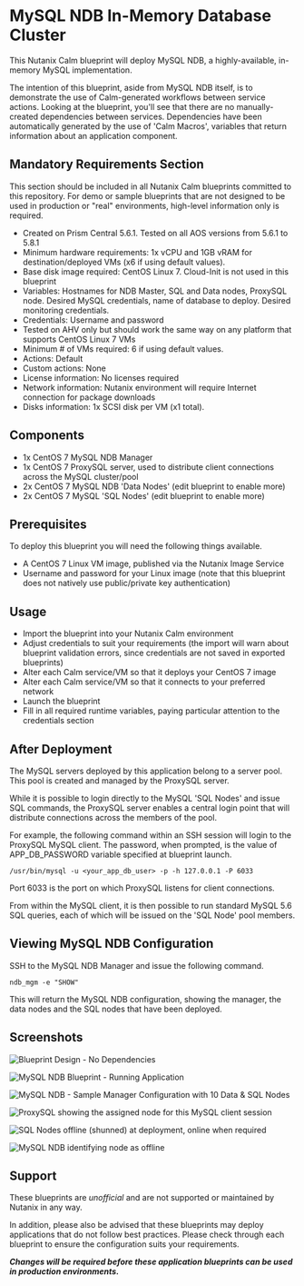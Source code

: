 # MySQL NDB In-Memory Database Cluster

This Nutanix Calm blueprint will deploy MySQL NDB, a highly-available, in-memory MySQL implementation.

The intention of this blueprint, aside from MySQL NDB itself, is to demonstrate the use of Calm-generated workflows between service actions.  Looking at the blueprint, you'll see that there are no manually-created dependencies between services.  Dependencies have been automatically generated by the use of 'Calm Macros', variables that return information about an application component.

## Mandatory Requirements Section

This section should be included in all Nutanix Calm blueprints committed to this repository.  For demo or sample blueprints that are not designed to be used in production or "real" environments, high-level information only is required.

- Created on Prism Central 5.6.1.  Tested on all AOS versions from 5.6.1 to 5.8.1
- Minimum hardware requirements: 1x vCPU and 1GB vRAM for destination/deployed VMs (x6 if using default values).
- Base disk image required: CentOS Linux 7.  Cloud-Init is not used in this blueprint
- Variables: Hostnames for NDB Master, SQL and Data nodes, ProxySQL node.  Desired MySQL credentials, name of database to deploy.  Desired monitoring credentials.
- Credentials: Username and password
- Tested on AHV only but should work the same way on any platform that supports CentOS Linux 7 VMs
- Minimum # of VMs required: 6 if using default values.
- Actions: Default
- Custom actions: None
- License information: No licenses required
- Network information: Nutanix environment will require Internet connection for package downloads
- Disks information: 1x SCSI disk per VM (x1 total).

## Components

- 1x CentOS 7 MySQL NDB Manager
- 1x CentOS 7 ProxySQL server, used to distribute client connections across the MySQL cluster/pool 
- 2x CentOS 7 MySQL NDB 'Data Nodes' (edit blueprint to enable more)
- 2x CentOS 7 MySQL 'SQL Nodes' (edit blueprint to enable more)

## Prerequisites

To deploy this blueprint you will need the following things available.

- A CentOS 7 Linux VM image, published via the Nutanix Image Service
- Username and password for your Linux image (note that this blueprint does not natively use public/private key authentication)

## Usage

- Import the blueprint into your Nutanix Calm environment
- Adjust credentials to suit your requirements (the import will warn about blueprint validation errors, since credentials are not saved in exported blueprints)
- Alter each Calm service/VM so that it deploys your CentOS 7 image
- Alter each Calm service/VM so that it connects to your preferred network
- Launch the blueprint
- Fill in all required runtime variables, paying particular attention to the credentials section

## After Deployment

The MySQL servers deployed by this application belong to a server pool.  This pool is created and managed by the ProxySQL server.

While it is possible to login directly to the MySQL 'SQL Nodes' and issue SQL commands, the ProxySQL server enables a central login point that will distribute connections across the members of the pool.

For example, the following command within an SSH session will login to the ProxySQL MySQL client.  The password, when prompted, is the value of APP_DB_PASSWORD variable specified at blueprint launch. 

```
/usr/bin/mysql -u <your_app_db_user> -p -h 127.0.0.1 -P 6033
```

Port 6033 is the port on which ProxySQL listens for client connections.
 
From within the MySQL client, it is then possible to run standard MySQL 5.6 SQL queries, each of which will be issued on the 'SQL Node' pool members.

## Viewing MySQL NDB Configuration

SSH to the MySQL NDB Manager and issue the following command.

```
ndb_mgm -e "SHOW"
```

This will return the MySQL NDB configuration, showing the manager, the data nodes and the SQL nodes that have been deployed.

## Screenshots

![Blueprint Design - No Dependencies](https://raw.githubusercontent.com/digitalformula/nutanix-blueprints/master/mysql-ndb-cluster/images/mysql-ndb-blueprint-no-dependency.png)

![MySQL NDB Blueprint - Running Application](https://raw.githubusercontent.com/digitalformula/nutanix-blueprints/master/mysql-ndb-cluster/images/mysql-ndb-app-running.png)

![MySQL NDB - Sample Manager Configuration with 10 Data & SQL Nodes](https://raw.githubusercontent.com/digitalformula/nutanix-blueprints/master/mysql-ndb-cluster/images/mysql-ndb-manager-view.png)

![ProxySQL showing the assigned node for this MySQL client session](https://raw.githubusercontent.com/digitalformula/nutanix-blueprints/master/mysql-ndb-cluster/images/mysql-ndb-selected-hostname.png)

![SQL Nodes offline (shunned) at deployment, online when required](https://raw.githubusercontent.com/digitalformula/nutanix-blueprints/master/mysql-ndb-cluster/images/mysql-ndb-sql-servers-online.png)

![MySQL NDB identifying node as offline](https://raw.githubusercontent.com/digitalformula/nutanix-blueprints/master/mysql-ndb-cluster/images/mysql-ndb-server-offline.png)

## Support

These blueprints are *unofficial* and are not supported or maintained by Nutanix in any way.

In addition, please also be advised that these blueprints may deploy applications that do not follow best practices.  Please check through each blueprint to ensure the configuration suits your requirements.

***Changes will be required before these application blueprints can be used in production environments.***